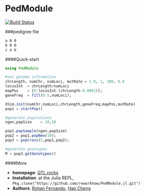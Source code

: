 # PedModule

[![Build Status](https://travis-ci.org/reworkhow/PedModule.jl.svg?branch=master)](https://travis-ci.org/reworkhow/PedModule.jl)

###pedigree file
```bash
a 0 0
b 0 0
c a b
```

####Quick-start
```Julia
using PedModule

#set genome information
chrLength, numChr, numLoci, mutRate = 1.0, 1, 100, 0.0
locusInt  = chrLength/numLoci
mapPos    = [0:locusInt:(chrLength-0.0001)];
geneFreq  = fill(0.5,numLoci);

XSim.init(numChr,numLoci,chrLength,geneFreq,mapPos,mutRate)
pop1 = startPop()

#generate populations
ngen,popSize    = 10,10

pop1.popSample(ngen,popSize)
pop2 = pop1.popNew(10);
pop3 = popCross(5,pop1,pop2);

#generate genotypes
M = pop3.getGenotypes()
```



####More

* **homepage**: [QTL.rocks](http://QTL.rocks)
* **Installation**: at the Julia REPL, `Pkg.clone("https://github.com/reworkhow/PedModule.jl.git")`
* **Authors**: [Rohan Fernando](http://www.ans.iastate.edu/faculty/index.php?id=rohan), [Hao Cheng](http://reworkhow.github.io)
